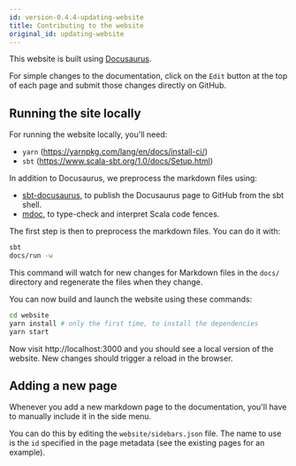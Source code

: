 ```yaml
---
id: version-0.4.4-updating-website
title: Contributing to the website
original_id: updating-website
---
```


This website is built using [Docusaurus](https://docusaurus.io/).

For simple changes to the documentation, click on the `Edit` button at the top
of each page and submit those changes directly on GitHub.

## Running the site locally

For running the website locally, you'll need:

- `yarn` (https://yarnpkg.com/lang/en/docs/install-ci/)
- `sbt` (https://www.scala-sbt.org/1.0/docs/Setup.html)

In addition to Docusaurus, we preprocess the markdown files using:

- [sbt-docusaurus](https://olafurpg.github.io/sbt-docusaurus/), to publish the
  Docusaurus page to GitHub from the sbt shell.
- [mdoc](https://github.com/olafurpg/mdoc), to type-check and interpret Scala
  code fences.

The first step is then to preprocess the markdown files. You can do it with:

```sh
sbt
docs/run -w
```

This command will watch for new changes for Markdown files in the `docs/`
directory and regenerate the files when they change.

You can now build and launch the website using these commands:

```sh
cd website
yarn install # only the first time, to install the dependencies
yarn start
```

Now visit http://localhost:3000 and you should see a local version of the
website. New changes should trigger a reload in the browser.

## Adding a new page

Whenever you add a new markdown page to the documentation, you'll have to
manually include it in the side menu.

You can do this by editing the `website/sidebars.json` file. The name to use is
the `id` specified in the page metadata (see the existing pages for an example).
